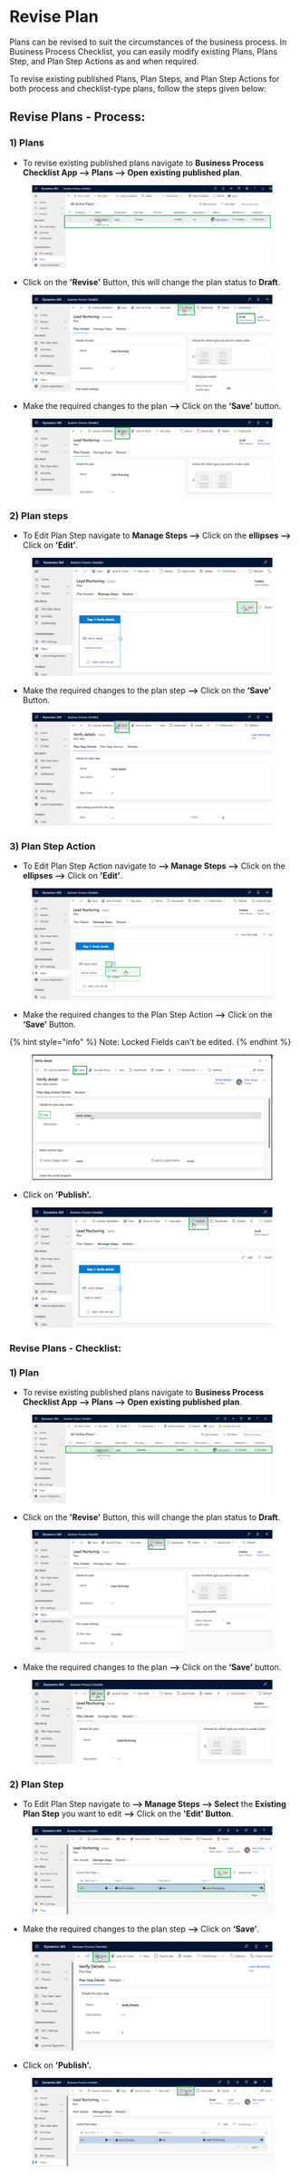 # Revise Plan

Plans can be revised to suit the circumstances of the business process. In Business Process Checklist, you can easily modify existing Plans, Plans Step, and Plan Step Actions as and when required.&#x20;

To revise existing published Plans, Plan Steps, and Plan Step Actions for both process and checklist-type plans, follow the steps given below:

## Revise Plans - Process:

### 1) Plans

* To revise existing published plans navigate to **Business Process Checklist App --> Plans --> Open existing published plan**.

<figure><img src="../../../.gitbook/assets/revise plan_1 (2).png" alt=""><figcaption></figcaption></figure>

* Click on the **'Revise'** Button, this will change the plan status to **Draft**.

<figure><img src="../../../.gitbook/assets/revise plan_2.png" alt=""><figcaption></figcaption></figure>

* Make the required changes to the plan **-->** Click on the **‘Save’** button.

<figure><img src="../../../.gitbook/assets/revise plan_3.png" alt=""><figcaption></figcaption></figure>

### 2) Plan steps

* To Edit Plan Step navigate to **Manage Steps -->** Click on the **ellipses -->** Click on **'Edit'**.

<figure><img src="../../../.gitbook/assets/edit plan step_1.png" alt=""><figcaption></figcaption></figure>

* Make the required changes to the plan step **-->** Click on the **‘Save’** Button.

<figure><img src="../../../.gitbook/assets/Edit Plan step_4.png" alt=""><figcaption></figcaption></figure>

### 3) Plan Step Action

* To Edit Plan Step Action navigate to **--> Manage Steps -->** Click on the **ellipses -->** Click on **'Edit'**.

<figure><img src="../../../.gitbook/assets/edit plan step action_1.png" alt=""><figcaption></figcaption></figure>

* Make the required changes to the Plan Step Action **-->** Click on the **‘Save’** Button.

{% hint style="info" %}
Note: Locked Fields can't be edited.
{% endhint %}

<figure><img src="../../../.gitbook/assets/edit plan step action_2.png" alt=""><figcaption></figcaption></figure>

* Click on **'Publish'.**

<figure><img src="../../../.gitbook/assets/Publish.png" alt=""><figcaption></figcaption></figure>

### Revise Plans - Checklist:

### 1) Plan

* To revise existing published plans navigate to **Business Process Checklist App --> Plans --> Open existing published plan**.

<figure><img src="../../../.gitbook/assets/revise plan  (2).png" alt=""><figcaption></figcaption></figure>

* Click on the **'Revise'** Button, this will change the plan status to **Draft**.

<figure><img src="../../../.gitbook/assets/revise plan_1 (1).png" alt=""><figcaption></figcaption></figure>

* Make the required changes to the plan **-->** Click on the **‘Save’** button.

<figure><img src="../../../.gitbook/assets/revise plan _2.png" alt=""><figcaption></figcaption></figure>

### 2) Plan Step

* To Edit Plan Step navigate to **--> Manage Steps --> Select** the **Existing Plan Step** you want to edit **-->** Click on the **'Edit' Button**.

<figure><img src="../../../.gitbook/assets/Edit Plan Step_1.png" alt=""><figcaption></figcaption></figure>

* Make the required changes to the plan step **-->** Click on **‘Save’**.

<figure><img src="../../../.gitbook/assets/revise plan step (2).png" alt=""><figcaption></figcaption></figure>

* Click on **'Publish'.**

<figure><img src="../../../.gitbook/assets/Publish checklist (1).png" alt=""><figcaption></figcaption></figure>
